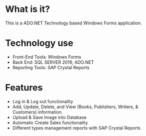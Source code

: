 # What is it?
This is a ADO.NET Technology based Windows Forms application.
# Technology use
* Front-End Tools: Windows Forms
* Back End: SQL SERVER 2019, ADO.NET
* Reporting Tools: SAP Crystal Reports
# Features
* Log in & Log out functionality
* Add, Update, Delete, and View (Books, Publishers, Writers, & Customers) information.
* Upload & Save Image into Database
* Automatic Create Sales functionality
* Different types management reports with SAP Crystal Reports
